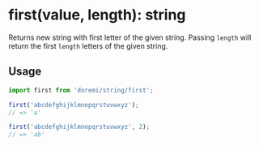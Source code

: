 # first(value, length): string

Returns new string with first letter of the given string.
Passing `length` will return the first `length` letters of the given string.

## Usage

```js
import first from 'doremi/string/first';

first('abcdefghijklmnopqrstuvwxyz');
// => 'a'

first('abcdefghijklmnopqrstuvwxyz', 2);
// => 'ab'
```
